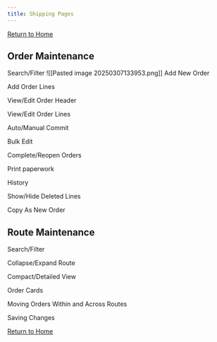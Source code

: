 ```yaml
---
title: Shipping Pages
---
```


[Return to Home](./index.html)
## Order Maintenance
Search/Filter
![[Pasted image 20250307133953.png]]
Add New Order 

Add Order Lines

View/Edit Order Header

View/Edit Order Lines

Auto/Manual Commit

Bulk Edit 

Complete/Reopen Orders

Print paperwork

History

Show/Hide Deleted Lines

Copy As New Order

## Route Maintenance
Search/Filter

Collapse/Expand Route

Compact/Detailed View

Order Cards

Moving Orders Within and Across Routes

Saving Changes

[Return to Home](./index.html)